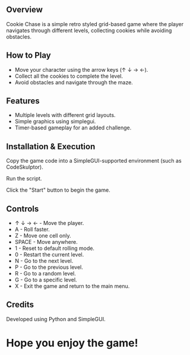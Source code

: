 ## Overview

Cookie Chase is a simple retro styled grid-based game where the player navigates through different levels, collecting cookies while avoiding obstacles.

## How to Play

- Move your character using the arrow keys (↑ ↓ → ←).
- Collect all the cookies to complete the level.
- Avoid obstacles and navigate through the maze.

## Features

- Multiple levels with different grid layouts.
- Simple graphics using simplegui.
- Timer-based gameplay for an added challenge.

## Installation & Execution

Copy the game code into a SimpleGUI-supported environment (such as CodeSkulptor).

Run the script.

Click the "Start" button to begin the game.

## Controls

*   ↑ ↓ → ← - Move the player.
*   A - Roll faster.
*   Z - Move one cell only.
*   SPACE - Move anywhere.
*   1 - Reset to default rolling mode.
*   0 - Restart the current level.
*   N - Go to the next level.
*   P - Go to the previous level.
*   R - Go to a random level.
*   G - Go to a specific level.
*   X - Exit the game and return to the main menu.

## Credits
Developed using Python and SimpleGUI.

# Hope you enjoy the game! #
